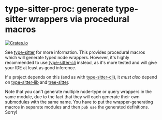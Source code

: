 # type-sitter-proc: generate type-sitter wrappers via procedural macros

[![Crates.io](https://img.shields.io/crates/v/type-sitter-proc.svg)](https://crates.io/crates/type-sitter-proc)

See [type-sitter](https://github.com/Jakobeha/type-sitter#readme) for more information. This provides procedural macros which will generate typed node wrappers. However, it's highly recommended to use [type-sitter-cli](https://crates.io/crates/type-sitter-cli) instead, as it's more tested and will give your IDE at least as good inference.

If a project depends on this (and as with [type-sitter-cli](https://crates.io/crates/type-sitter-cli)), it *must also* depend on [type-sitter-lib](https://crates.io/crates/type-sitter-lib) and [tree-sitter](https://crates.io/crates/tree-sitter).

Note that you can't generate multiple node-type or query wrappers in the same module, due to the fact that they will each generate their own submodules with the same name. You have to put the wrapper-generating macros in separate modules and then `pub use` the generated definitions. Sorry!